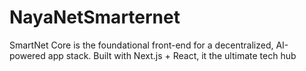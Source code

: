 # NayaNetSmarternet
SmartNet Core is the foundational front-end for a decentralized, AI-powered app stack. Built with Next.js + React, it the ultimate tech hub
